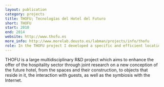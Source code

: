 ```yaml
--- 
layout: publication
category: projects
title: THOFU; Tecnologías del Hotel del Futuro
short: THOFU
start: 2010
end: 2014
website: http://www.thofu.es
more_info: http://www.morelab.deusto.es/labman/projects/info/thofu
role: In the THOFU project I developed a specific and efficient location system which, applying several mathematical techniques and models (e.g. Bayes) the position of the user in the hotel was determined through a data fusion process (the location information came from different sources). Besides, a user activity classifier was implemented in Java using the corresponding binaries from Weka. 
--- 
```


THOFU is a large multidisciplinary R&D project which aims to enhance the offer of the hospitality sector through joint research on a new conception of the future hotel, from the spaces and their construction, to objects that reside in it, the interaction with guests, as well as the symbiosis with the Internet.
